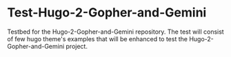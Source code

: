 # Test-Hugo-2-Gopher-and-Gemini
Testbed for the Hugo-2-Gopher-and-Gemini repository. The test will consist of few hugo theme's examples that will be enhanced to test the Hugo-2-Gopher-and-Gemini project.
